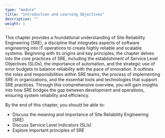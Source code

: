 ```yaml
---
type: "module"
title: "Introduction and Learning Objectives"
description: ""
weight: 1
---
```


This chapter provides a foundational understanding of Site Reliability Engineering (SRE), a discipline that integrates aspects of software engineering into IT operations to create highly reliable and scalable systems. Beginning with its origins and key principles, the chapter delves into the core practices of SRE, including the establishment of Service Level Objectives (SLOs), the importance of automation, and the strategic use of error budgets to balance reliability with the pace of innovation. It outlines the roles and responsibilities within SRE teams, the process of implementing SRE in organizations, and the essential tools and technologies that support SRE practices. Through this comprehensive overview, you will gain insights into how SRE bridges the gap between development and operations, ensuring system reliability and efficiency.

By the end of this chapter, you should be able to:

- Discuss the meaning and importance of Site Reliability Engineering (SRE)
- Discuss Service Level Indicators (SLIs)
- Explore important principles of SRE
